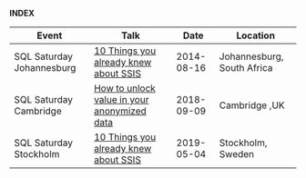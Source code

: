 **INDEX**

|Event|Talk|Date|Location|
|----------------------|-------------|------------------|-----|
|SQL Saturday Johannesburg|[10 Things you already knew about SSIS](https://github.com/ex-tc/SpeakingEvents/blob/master/SQLSatSto%20-%2010%20Things%20that%20you%20already%20knew%20about%20SSIS.pptx)|2014-08-16|Johannesburg, South Africa|
|SQL Saturday Cambridge|[How to unlock value in your anonymized data](https://github.com/ex-tc/SpeakingEvents/blob/master/How%20to%20unlock%20value%20in%20your%20anonymized%20data.pptx)|2018-09-09|Cambridge ,UK|
|SQL Saturday Stockholm|[10 Things you already knew about SSIS](https://github.com/ex-tc/SpeakingEvents/blob/master/SQLSatSto%20-%2010%20Things%20that%20you%20already%20knew%20about%20SSIS.pptx)|2019-05-04|Stockholm, Sweden|
